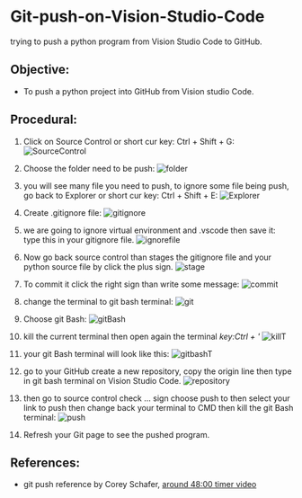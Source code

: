 # Git-push-on-Vision-Studio-Code
trying to push a python program from Vision Studio Code to GitHub.

Objective:
----------
- To push a python project into GitHub from Vision studio Code.

Procedural:
-------------
1. Click on Source Control or short cur key: Ctrl + Shift + G:
![SourceControl](https://trello-attachments.s3.amazonaws.com/5d8b054c3d624239e7d6a5dc/5d95a771a8fcdd3a1a7146be/903f7c332ce5d5dfcb4e7a5b808e493f/image.png)

2. Choose the folder need to be push:
![folder](https://trello-attachments.s3.amazonaws.com/5d8b054c3d624239e7d6a5dc/5d95a771a8fcdd3a1a7146be/d0618497cd68e0ef4bde70058d1c298d/image.png) 

3. you will see many file you need to push, to ignore some file being push, go back to Explorer or short cur key: Ctrl + Shift + E:
![Explorer](https://trello-attachments.s3.amazonaws.com/5d8b054c3d624239e7d6a5dc/5d95a771a8fcdd3a1a7146be/7bd9c3b77e8bd29920df80245033d493/image.png)

4. Create .gitignore file:
![gitignore](https://trello-attachments.s3.amazonaws.com/5d8b054c3d624239e7d6a5dc/5d95a771a8fcdd3a1a7146be/5707b533c623075fc6033c20d03c3417/image.png)

5. we are going to ignore virtual environment and .vscode then save it: type this in your gitignore file.
![ignorefile](https://trello-attachments.s3.amazonaws.com/5d8b054c3d624239e7d6a5dc/5d95a771a8fcdd3a1a7146be/d7ff99abcde10334a345fd0da3b772f4/image.png)

6. Now go back source control than stages the gitignore file and your python source file by click the plus sign.
![stage](https://trello-attachments.s3.amazonaws.com/5d8b054c3d624239e7d6a5dc/5d95a771a8fcdd3a1a7146be/3e97d746ebcde673388ace0ede4c0ca5/image.png)

7. To commit it click the right sign than write some message:
![commit](https://trello-attachments.s3.amazonaws.com/5d8b054c3d624239e7d6a5dc/5d95a771a8fcdd3a1a7146be/267ec2306b76056f64b6bd05a7a6930d/image.png)

8. change the terminal to git bash terminal:
![git](https://trello-attachments.s3.amazonaws.com/5d8b054c3d624239e7d6a5dc/5d95a771a8fcdd3a1a7146be/73f7b896b0cad6aea1372f64428c9a16/image.png)

9. Choose git Bash:
![gitBash](https://trello-attachments.s3.amazonaws.com/5d8b054c3d624239e7d6a5dc/5d95a771a8fcdd3a1a7146be/1e5cc1760e471cc5be88a9b48f14db35/image.png)

10. kill the current terminal then open again the terminal *key:Ctrl + '* 
![killT](https://trello-attachments.s3.amazonaws.com/5d8b054c3d624239e7d6a5dc/5d95a771a8fcdd3a1a7146be/325c2d69b7271c1e782c794a073d4582/image.png)

11. your git Bash terminal will look like this:
![gitbashT](https://trello-attachments.s3.amazonaws.com/5d8b054c3d624239e7d6a5dc/5d95a771a8fcdd3a1a7146be/fe31ebfad3aa2ba43e0198ccfa8ba236/image.png)

12. go to your GitHub create a new repository, copy the origin line then type in git bash terminal on Vision Studio Code.
![repository](https://trello-attachments.s3.amazonaws.com/5d8b054c3d624239e7d6a5dc/5d95a771a8fcdd3a1a7146be/949180af27346b4bdc45811bd5b0fe64/image.png)

13. then go to source control check ... sign choose push to then select your link to push then change back your terminal to CMD then kill the git Bash terminal:
![push](https://trello-attachments.s3.amazonaws.com/5d8b054c3d624239e7d6a5dc/5d95a771a8fcdd3a1a7146be/a237a81a70eaefe2a7fe91805cadda80/image.png) 

14. Refresh your Git page to see the pushed program.

References:
-------------
- git push reference by Corey Schafer, [around 48:00 timer video](https://www.youtube.com/watch?v=-nh9rCzPJ20)


